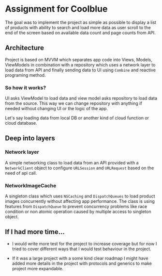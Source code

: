 # Assignment for Coolblue
The goal was to implement the project as simple as possible to display a list of products with ability to search and load more data as user scroll to the end of the screen based on available data count and page counts from API.

## Architecture
Project is based on MVVM which separates app code into Views, Models, ViewModels in combination with a repository which uses a network layer to load data from API and finally sending data to UI using `Combine` and reactive programing method.

### So how it works?
UI asks ViewModel to load data and view model asks repository to load data from the source. This way we can change repository with anything if needed without changing UI or the logic of the app. 

Let's say loading data from local DB or another kind of cloud function or cloud database.

## Deep into layers
### Network layer
A simple networking class to load data from an API provided with a `NetworkClient` object to configure `URLSession` and `URLRequest` based on the need of api call. 

### NetworkImageCache
A singleton class which uses `NSCaching` and `DispatchQueues` to load product images concurrently without affecting app performance. The class is using features from `DispatchQueue` to prevent concurrency problems like race condition or non atomic operation caused by multiple access to singleton object.

## If I had more time...
- I would write more test for the project to increase coverage but for now I tried to cover different ways that I would test behaviour in the project.

- If it was a large project with a some kind clear roadmap I might have added more details in the project with protocols and generics to make project more expandable.
